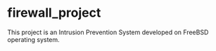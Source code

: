 # firewall_project

This project is an Intrusion Prevention System developed on FreeBSD operating system.

